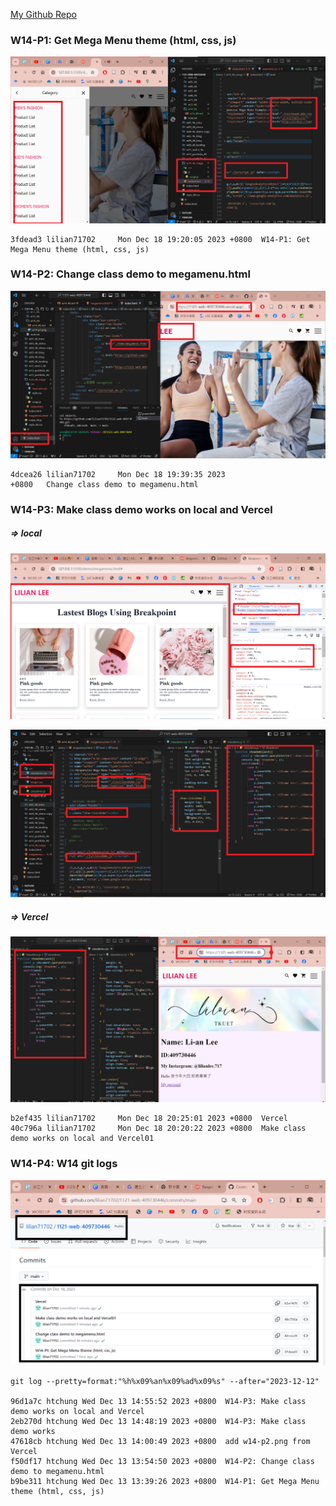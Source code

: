 [My Github Repo](https://github.com/lilian71702/1121-web-409730446)

 ### W14-P1: Get Mega Menu theme (html, css, js)
 
![](w14-p1.png)
 
```
3fdead3 lilian71702     Mon Dec 18 19:20:05 2023 +0800  W14-P1: Get Mega Menu theme (html, css, js)
```
### W14-P2: Change class demo to megamenu.html
 
![](w14-p2.png)
 
```
4dcea26 lilian71702     Mon Dec 18 19:39:35 2023 
+0800   Change class demo to megamenu.html     
```

### W14-P3: Make class demo works on local and Vercel
 
##### => local
 
![](w14-p3-1.png)
 
![](w14-p3-2.png)
 
##### => Vercel
 
![](w14-p3-3.png)
 
```
b2ef435 lilian71702     Mon Dec 18 20:25:01 2023 +0800  Vercel
40c796a lilian71702     Mon Dec 18 20:20:22 2023 +0800  Make class demo works on local and Vercel01
```
### W14-P4: W14 git logs
 
![](w14-p4.png)
 
```
git log --pretty=format:"%h%x09%an%x09%ad%x09%s" --after="2023-12-12"
 
96d1a7c htchung Wed Dec 13 14:55:52 2023 +0800  W14-P3: Make class demo works on local and Vercel
2eb270d htchung Wed Dec 13 14:48:19 2023 +0800  W14-P3: Make class demo works
47618cb htchung Wed Dec 13 14:00:49 2023 +0800  add w14-p2.png from Vercel
f50df17 htchung Wed Dec 13 13:54:50 2023 +0800  W14-P2: Change class demo to megamenu.html
b9be311 htchung Wed Dec 13 13:39:26 2023 +0800  W14-P1: Get Mega Menu theme (html, css, js)
 
```
